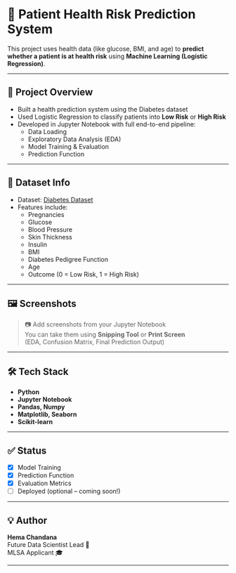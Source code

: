 # 🏥 Patient Health Risk Prediction System

This project uses health data (like glucose, BMI, and age) to **predict whether a patient is at health risk** using **Machine Learning (Logistic Regression)**.

---

## 📌 Project Overview

- Built a health prediction system using the Diabetes dataset
- Used Logistic Regression to classify patients into **Low Risk** or **High Risk**
- Developed in Jupyter Notebook with full end-to-end pipeline:
  - Data Loading
  - Exploratory Data Analysis (EDA)
  - Model Training & Evaluation
  - Prediction Function

---

## 📂 Dataset Info

- Dataset: [Diabetes Dataset](https://raw.githubusercontent.com/plotly/datasets/master/diabetes.csv)
- Features include:
  - Pregnancies
  - Glucose
  - Blood Pressure
  - Skin Thickness
  - Insulin
  - BMI
  - Diabetes Pedigree Function
  - Age
  - Outcome (0 = Low Risk, 1 = High Risk)

---

## 🖼️ Screenshots

> 📷 Add screenshots from your Jupyter Notebook  
You can take them using **Snipping Tool** or **Print Screen**  
(EDA, Confusion Matrix, Final Prediction Output)

---

## 🛠️ Tech Stack

- **Python**
- **Jupyter Notebook**
- **Pandas, Numpy**
- **Matplotlib, Seaborn**
- **Scikit-learn**

---

## ✅ Status

- [x] Model Training  
- [x] Prediction Function  
- [x] Evaluation Metrics  
- [ ] Deployed (optional – coming soon!)

---

## 💡 Author

**Hema Chandana**  
Future Data Scientist Lead 💼  
MLSA Applicant 🎓

---

